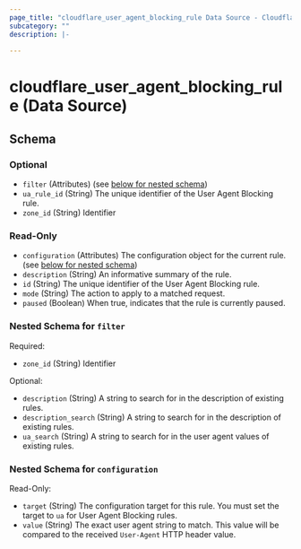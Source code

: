 ```yaml
---
page_title: "cloudflare_user_agent_blocking_rule Data Source - Cloudflare"
subcategory: ""
description: |-
  
---
```


# cloudflare_user_agent_blocking_rule (Data Source)




<!-- schema generated by tfplugindocs -->
## Schema

### Optional

- `filter` (Attributes) (see [below for nested schema](#nestedatt--filter))
- `ua_rule_id` (String) The unique identifier of the User Agent Blocking rule.
- `zone_id` (String) Identifier

### Read-Only

- `configuration` (Attributes) The configuration object for the current rule. (see [below for nested schema](#nestedatt--configuration))
- `description` (String) An informative summary of the rule.
- `id` (String) The unique identifier of the User Agent Blocking rule.
- `mode` (String) The action to apply to a matched request.
- `paused` (Boolean) When true, indicates that the rule is currently paused.

<a id="nestedatt--filter"></a>
### Nested Schema for `filter`

Required:

- `zone_id` (String) Identifier

Optional:

- `description` (String) A string to search for in the description of existing rules.
- `description_search` (String) A string to search for in the description of existing rules.
- `ua_search` (String) A string to search for in the user agent values of existing rules.


<a id="nestedatt--configuration"></a>
### Nested Schema for `configuration`

Read-Only:

- `target` (String) The configuration target for this rule. You must set the target to `ua` for User Agent Blocking rules.
- `value` (String) The exact user agent string to match. This value will be compared to the received `User-Agent` HTTP header value.


